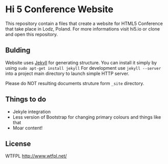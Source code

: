 Hi 5 Conference Website
=======================

This repository contain a files that create a website for HTML5 Conference that take place in Lodz, Poland. For more informations visit hi5.io or clone and open this repository.

Bulding
-------
Website uses [Jekyll](https://github.com/mojombo/jekyll) for generating structure. You can install it simply by using `sudo apt-get install jekyll`
For development use `jekyll --server` into a project main directory to launch simple HTTP server.

Please do NOT resulting documents struture form `_site` directory.


Things to do
------------

 * Jekyle integration
 * Less version of Bootstrap for changing primary colours and things like that
 * Moar content!

License
-------
WTFPL http://www.wtfpl.net/